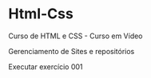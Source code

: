 # Html-Css
 Curso de HTML e CSS - Curso em Vídeo

Gerenciamento de Sites e repositórios

<a hre="https://jonathannbarbosa.github.io/Html-Css/exercicios/ex001/index.html">Executar exercício 001</a>